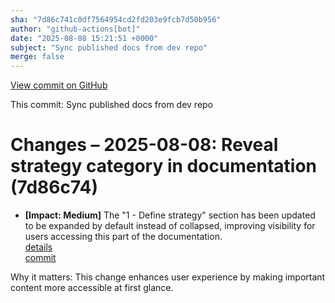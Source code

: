 ```yaml
---
sha: "7d86c741c0df7564954cd2fd203e9fcb7d50b956"
author: "github-actions[bot]"
date: "2025-08-08 15:21:51 +0000"
subject: "Sync published docs from dev repo"
merge: false
---
```


[View commit on GitHub](https://github.com/TheTrustedAdvisor/FabricAdoptionFramework/commit/7d86c741c0df7564954cd2fd203e9fcb7d50b956)

This commit: Sync published docs from dev repo

# Changes – 2025-08-08: Reveal strategy category in documentation (7d86c74)

- **[Impact: Medium]** The "1 - Define strategy" section has been updated to be expanded by default instead of collapsed, improving visibility for users accessing this part of the documentation.  
   [details](/docs/about/changes/2025-08-08-sync-published-docs-from-dev-repo)  
   [commit](https://github.com/TheTrustedAdvisor/FabricAdoptionFramework/commit/7d86c741c0df7564954cd2fd203e9fcb7d50b956)  

Why it matters: This change enhances user experience by making important content more accessible at first glance.
